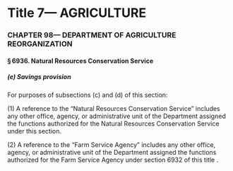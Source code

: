 
# Title 7— AGRICULTURE
### CHAPTER 98— DEPARTMENT OF AGRICULTURE REORGANIZATION
#### § 6936. Natural Resources Conservation Service
##### (e) Savings provision

For purposes of subsections (c) and (d) of this section:

(1) A reference to the “Natural Resources Conservation Service” includes any other office, agency, or administrative unit of the Department assigned the functions authorized for the Natural Resources Conservation Service under this section.

(2) A reference to the “Farm Service Agency” includes any other office, agency, or administrative unit of the Department assigned the functions authorized for the Farm Service Agency under section 6932 of this title .
